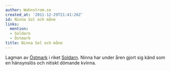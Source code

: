 ```yaml
---
author: Wahnstrom.se
created_at: '2011-12-29T21:41:26Z'
id: Ninna Sol och måne
links:
  mention:
  - Soldarn
  - Östmark
title: Ninna Sol och måne
---
```


Lagman av [Östmark] i riket [Soldarn]. Ninna har under åren gjort sig känd som en hänsynslös och
nitiskt dömande kvinna.

  [Östmark]: Östmark
  [Soldarn]: Soldarn